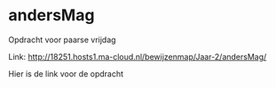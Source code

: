 # andersMag
Opdracht voor paarse vrijdag

Link: http://18251.hosts1.ma-cloud.nl/bewijzenmap/Jaar-2/andersMag/

Hier is de link voor de opdracht
